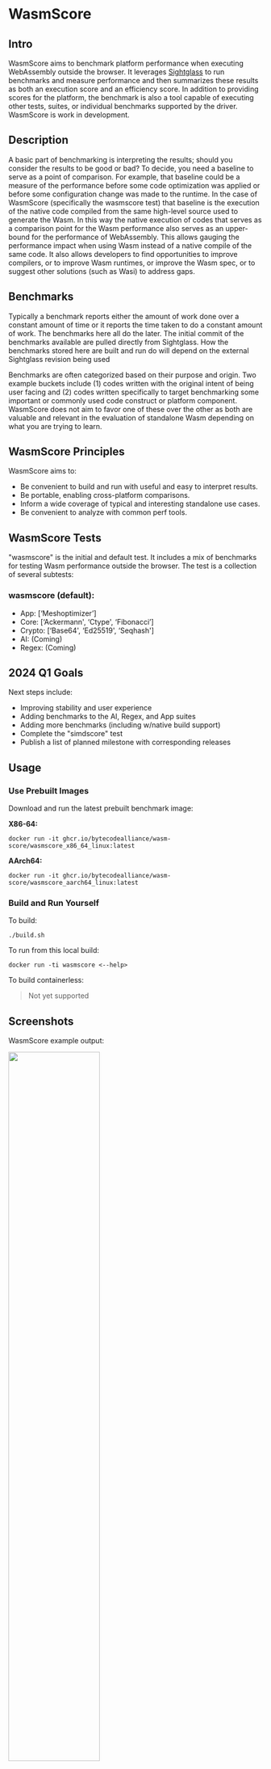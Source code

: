 # WasmScore

## Intro
WasmScore aims to benchmark platform performance when executing WebAssembly outside the browser. It leverages [Sightglass](https://github.com/bytecodealliance/sightglass) to run benchmarks and measure performance and then summarizes these results as both an execution score and an efficiency score. In addition to providing scores for the platform, the benchmark is also a tool capable of executing other tests, suites, or individual benchmarks supported by the driver. WasmScore is work in development.

## Description
A basic part of benchmarking is interpreting the results; should you consider the results to be good or bad? To decide, you need a baseline to serve as a point of comparison. For example, that baseline could be a measure of the performance before some code optimization was applied or before some configuration change was made to the runtime. In the case of WasmScore (specifically the wasmscore test) that baseline is the execution of the native code compiled from the same high-level source used to generate the Wasm. In this way the native execution of codes that serves as a comparison point for the Wasm performance also serves as an upper-bound for the performance of WebAssembly. This allows gauging the performance impact when using Wasm instead of a native compile of the same code. It also allows developers to find opportunities to improve compilers, or to improve Wasm runtimes, or improve the Wasm spec, or to suggest other solutions (such as Wasi) to address gaps.

## Benchmarks
Typically a benchmark reports either the amount of work done over a constant amount of time or it reports the time taken to do a constant amount of work. The benchmarks here all do the later. The initial commit of the benchmarks available are pulled directly from Sightglass. How the benchmarks stored here are built and run do will depend on the external Sightglass revision being used

Benchmarks are often categorized based on their purpose and origin. Two example buckets include (1) codes written with the original intent of being user facing and (2) codes written specifically to target benchmarking some important or commonly used code construct or platform component. WasmScore does not aim to favor one of these over the other as both are valuable and relevant in the evaluation of standalone Wasm depending on what you are trying to learn.

## WasmScore Principles
WasmScore aims to:
- Be convenient to build and run with useful and easy to interpret results.
- Be portable, enabling cross-platform comparisons.
- Inform a wide coverage of typical and interesting standalone use cases.
- Be convenient to analyze with common perf tools.

## WasmScore Tests
"wasmscore" is the initial and default test. It includes a mix of benchmarks for testing Wasm performance outside the browser. The test is a collection of several subtests:

### wasmscore (default):
- App:  [‘Meshoptimizer’]
- Core: [‘Ackermann', ‘Ctype', ‘Fibonacci’]
- Crypto: [‘Base64', ‘Ed25519', ‘Seqhash']
- AI: (Coming)
- Regex: (Coming)

## 2024 Q1 Goals
Next steps include:
- Improving stability and user experience
- Adding benchmarks to the AI, Regex, and App suites
- Adding more benchmarks (including w/native build support)
- Complete the "simdscore" test
- Publish a list of planned milestone with corresponding releases

## Usage

### Use Prebuilt Images

Download and run the latest prebuilt benchmark image:

**X86-64:**
```
docker run -it ghcr.io/bytecodealliance/wasm-score/wasmscore_x86_64_linux:latest
```
**AArch64:**
```
docker run -it ghcr.io/bytecodealliance/wasm-score/wasmscore_aarch64_linux:latest
```

### Build and Run Yourself

To build:
```
./build.sh
```
To run from this local build:
```
docker run -ti wasmscore <--help>
```

To build containerless:
> Not yet supported

## Screenshots

WasmScore example output:

<img src="https://github.com/bytecodealliance/wasm-score/blob/main/docs/assets/Screenshot-WasmScore.png" height="60%" width="60%" >